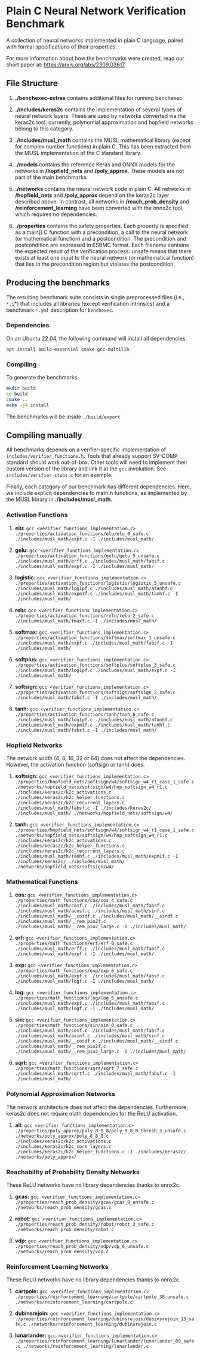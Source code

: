 # Plain C Neural Network Verification Benchmark

A collection of neural networks implemented in plain C language, paired with formal specifications of their properties.

For more information about how the benchmarks were created, read our short paper at: https://arxiv.org/abs/2309.03617

## File Structure

1. **./benchexec-extras** contains additional files for running benchexec.

2. **./includes/keras2c** contains the implementation of several types of neural network layers. These are used by networks converted via the keras2c tool: currently, polynomial approximation and hopfield networks belong to this category.

3. **./includes/musl_math** contains the MUSL mathematical library (except for complex number functions) in plain C. This has been extracted from the MUSL implementation of the C standard library.

4. **./models** contains the reference Keras and ONNX models for the networks in **/hopfield_nets** and **/poly_approx**. These models are not part of the main benchmarks.

5. **./networks** contains the neural network code in plain C. All networks in  **/hopfield_nets** and **/poly_approx** depend on the keras2c layer described above. In contrast, all networks in **/reach_prob_density** and **/reinforcement_learning** have been converted with the onnx2c tool, which requires no dependencies.

6. **./properties** contains the safety properties. Each property is specified as a main() C function with a precondition, a call to the neural network (or mathematical function) and a postcondition. The precondition and postcondition are expressed in ESBMC format. Each filename contains the expected result of the verification process: unsafe means that there exists at least one input to the neural network (or mathematical function) that lies in the precondition region but violates the postcondition.

## Producing the benchmarks

The resulting benchmark suite consists in single preprocessed files (i.e., `*.i`*) that includes all libraries (except verification intrinsics) and a benchmark `*.yml` description for `benchexec`.

### Dependencies

On an Ubuntu 22.04, the following command will install all dependencies:

`apt install build-essential cmake gcc-multilib`


### Compiling

To generate the benchmarks:

```bash
mkdir build
cd build
cmake ..
make -j4 install
```

The benchmarks will be inside `./build/export`

## Compiling manually

All benchmarks depends on a verifier-specific implementation of `includes/verifier_functions.h`. Tools that already support SV-COMP standard should work out-of-box. Other tools will need to implement their custom
version of the library and link it at the `gcc` invokation. See `includes/verifier_stubs.c` for an example.

Finally, each category of our benchmark has different dependencies. Here, we include explicit dependencies to math.h functions, as implemented by the MUSL library in **./includes/musl_math**.

### Activation Functions

1. **elu:** `gcc <verifier_functions_implementation.c> ./properties/activation_functions/elu/elu_0_safe.c ./includes/musl_math/expf.c -I ./includes/musl_math/`

3. **gelu:** `gcc <verifier_functions_implementation.c> ./properties/activation_functions/gelu/gelu_5_unsafe.c ./includes/musl_math/erff.c ./includes/musl_math/fabsf.c ./includes/musl_math/expf.c -I ./includes/musl_math/`

4. **logistic:** `gcc <verifier_functions_implementation.c> ./properties/activation_functions/logistic/logistic_5_unsafe.c ./includes/musl_math/log1pf.c ./includes/musl_math/atanhf.c ./includes/musl_math/expm1f.c ./includes/musl_math/tanhf.c -I ./includes/musl_math/`

5. **relu:** `gcc <verifier_functions_implementation.c> ./properties/activation_functions/relu/relu_2_safe.c ./includes/musl_math/fmaxf.c -I ./includes/musl_math/`

6. **softmax:** `gcc <verifier_functions_implementation.c> ./properties/activation_functions/softmax/softmax_1_unsafe.c ./includes/musl_math/expf.c ./includes/musl_math/fabsf.c -I ./includes/musl_math/`

7. **softplus:** `gcc <verifier_functions_implementation.c> ./properties/activation_functions/softplus/softplus_3_safe.c ./includes/musl_math/log1pf.c ./includes/musl_math/expf.c -I ./includes/musl_math/`

8. **softsign:** `gcc <verifier_functions_implementation.c> ./properties/activation_functions/softsign/softsign_2_safe.c ./includes/musl_math/fabsf.c -I ./includes/musl_math/`

9. **tanh:** `gcc <verifier_functions_implementation.c> ./properties/activation_functions/tanh/tanh_6_safe.c ./includes/musl_math/log1pf.c ./includes/musl_math/atanhf.c ./includes/musl_math/expm1f.c ./includes/musl_math/tanhf.c ./includes/musl_math/fabsf.c -I ./includes/musl_math/`

### Hopfield Networks

The network width (4, 8, 16, 32 or 64) does not affect the dependencies. However, the activation function (softsign or tanh) does.

1. **softsign:** `gcc <verifier_functions_implementation.c> ./properties/hopfield_nets/softsign/w4/softsign_w4_r1_case_1_safe.c ./networks/hopfield_nets/softsign/w4/hop_softsign_w4_r1.c ./includes/keras2c/k2c_activations.c ./includes/keras2c/k2c_helper_functions.c ./includes/keras2c/k2c_recurrent_layers.c ./includes/musl_math/fabsf.c -I ./includes/keras2c/ ./includes/musl_math/ ./networks/hopfield_nets/softsign/w4/`

1. **tanh:** `gcc <verifier_functions_implementation.c> ./properties/hopfield_nets/softsign/w4/softsign_w4_r1_case_1_safe.c ./networks/hopfield_nets/softsign/w4/hop_softsign_w4_r1.c ./includes/keras2c/k2c_activations.c ./includes/keras2c/k2c_helper_functions.c ./includes/keras2c/k2c_recurrent_layers.c ./includes/musl_math/tanhf.c ./includes/musl_math/expm1f.c -I ./includes/keras2c/ ./includes/musl_math/ ./networks/hopfield_nets/softsign/w4/`

### Mathematical Functions

1. **cos:** `gcc <verifier_functions_implementation.c> ./properties/math_functions/cos/cos_4_safe.c ./includes/musl_math/cosf.c ./includes/musl_math/fabsf.c ./includes/musl_math/acosf.c ./includes/musl_math/sinf.c ./includes/musl_math/__cosdf.c ./includes/musl_math/__sindf.c ./includes/musl_math/__rem_pio2f.c ./includes/musl_math/__rem_pio2_large.c -I ./includes/musl_math/`

2. **erf:** `gcc <verifier_functions_implementation.c> ./properties/math_functions/erf/erf_0_safe.c ./includes/musl_math/erff.c ./includes/musl_math/fabsf.c ./includes/musl_math/expf.c -I ./includes/musl_math/`

3. **exp:** `gcc <verifier_functions_implementation.c> ./properties/math_functions/exp/exp_6_safe.c ./includes/musl_math/expf.c ./includes/musl_math/fabsf.c ./includes/musl_math/logf.c -I ./includes/musl_math/`

4. **log:** `gcc <verifier_functions_implementation.c> ./properties/math_functions/log/log_5_unsafe.c ./includes/musl_math/expf.c ./includes/musl_math/fabsf.c ./includes/musl_math/logf.c -I ./includes/musl_math/`

6. **sin:** `gcc <verifier_functions_implementation.c> ./properties/math_functions/sin/sin_0_safe.c ./includes/musl_math/cosf.c ./includes/musl_math/fabsf.c ./includes/musl_math/asinf.c ./includes/musl_math/sinf.c ./includes/musl_math/__cosdf.c ./includes/musl_math/__sindf.c ./includes/musl_math/__rem_pio2f.c ./includes/musl_math/__rem_pio2_large.c -I ./includes/musl_math/`

6. **sqrt:** `gcc <verifier_functions_implementation.c> ./properties/math_functions/sqrt/sqrt_7_safe.c ./includes/musl_math/sqrtf.c ./includes/musl_math/fabsf.c -I ./includes/musl_math/`

### Polynomial Approximation Networks

The network architecture does not affect the dependencies. Furthermore, keras2c does not require math dependencies for the ReLU activation.

1. **all:** `gcc <verifier_functions_implementation.c> ./properties/poly_approx/poly_8_8_8/poly_8_8_8_thresh_3_unsafe.c ./networks/poly_approx/poly_8_8_8.c ./includes/keras2c/k2c_activations.c ./includes/keras2c/k2c_core_layers.c ./includes/keras2c/k2c_helper_functions.c -I ./includes/keras2c/ ./networks/poly_approx/`

### Reachability of Probability Density Networks

These ReLU networks have no library dependencies thanks to onnx2c.

1. **gcas:** `gcc <verifier_functions_implementation.c> ./properties/reach_prob_density/gcas/gcas_9_unsafe.c ./networks/reach_prob_density/gcas.c`

2. **robot:** `gcc <verifier_functions_implementation.c> ./properties/reach_prob_density/robot/robot_3_safe.c ./networks/reach_prob_density/robot.c`

3. **vdp:** `gcc <verifier_functions_implementation.c> ./properties/reach_prob_density/vdp/vdp_6_unsafe.c ./networks/reach_prob_density/vdp.c`

### Reinforcement Learning Networks

These ReLU networks have no library dependencies thanks to onnx2c.

1. **cartpole:** `gcc <verifier_functions_implementation.c> ./properties/reinforcement_learning/cartpole/cartpole_38_unsafe.c ./networks/reinforcement_learning/cartpole.c`

2. **dubinsrejoin:** `gcc <verifier_functions_implementation.c> ./properties/reinforcement_learning/dubinsrejoin/dubinsrejoin_13_safe.c ./networks/reinforcement_learning/dubinsrejoin.c`

3. **lunarlander:** `gcc <verifier_functions_implementation.c> ./properties/reinforcement_learning/lunarlander/lunarlander_89_safe.c ./networks/reinforcement_learning/lunarlander.c`
